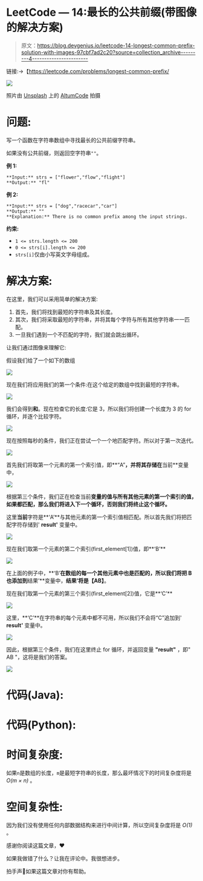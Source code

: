 # LeetCode — 14:最长的公共前缀(带图像的解决方案)

> 原文：<https://blog.devgenius.io/leetcode-14-longest-common-prefix-solution-with-images-97cbf7ad2c20?source=collection_archive---------4----------------------->

链接:→【https://leetcode.com/problems/longest-common-prefix/ 

![](img/03051a15d385a9b5a8c0e1f84c2810ec.png)

照片由 [Unsplash](https://unsplash.com?utm_source=medium&utm_medium=referral) 上的 [AltumCode](https://unsplash.com/@altumcode?utm_source=medium&utm_medium=referral) 拍摄

# **问题:**

写一个函数在字符串数组中寻找最长的公共前缀字符串。

如果没有公共前缀，则返回空字符串`""`。

**例 1:**

```
**Input:** strs = ["flower","flow","flight"]
**Output:** "fl"
```

**例 2:**

```
**Input:** strs = ["dog","racecar","car"]
**Output:** ""
**Explanation:** There is no common prefix among the input strings.
```

**约束:**

*   `1 <= strs.length <= 200`
*   `0 <= strs[i].length <= 200`
*   `strs[i]`仅由小写英文字母组成。

# **解决方案:**

在这里，我们可以采用简单的解决方案:

1.  首先，我们将找到最短的字符串及其长度。
2.  其次，我们将采取最短的字符串，并将其每个字符与所有其他字符串一一匹配。
3.  一旦我们遇到一个不匹配的字符，我们就会跳出循环。

让我们通过图像来理解它:

假设我们给了一个如下的数组

![](img/d2648269209670cac7b7cd6ecf468c61.png)

现在我们将应用我们的第一个条件:在这个给定的数组中找到最短的字符串。

![](img/623abde7c706e9ddc395e61c26a71682.png)

我们会得到**和**。现在检查它的长度:它是 3，所以我们将创建一个长度为 3 的 for 循环，并逐个比较字符。

![](img/18f7536e250b414ec5602b629c21818c.png)

现在按照每秒的条件，我们正在尝试一个一个地匹配字符。所以对于第一次迭代。

![](img/1552a4634fcc8f98339e2a297ae9856a.png)

首先我们将取第一个元素的第一个索引值，即**“A”**，并将其存储在**当前**变量中，

![](img/05d4ed1dc6f0f8106aac5007c3ff2589.png)

根据第三个条件，我们正在检查当前**变量的值与所有其他元素的第一个索引的值，如果都匹配，那么我们将进入下一个循环，否则我们将终止这个循环。**

这里**当前**字符是**‘A’**与其他元素的第一个索引值相匹配。所以首先我们将把匹配字符存储到' **result'** 变量中。

![](img/4363c36a7a6853bf9f833d91f9287763.png)

现在我们取第一个元素的第二个索引(first_element[1])值，即**‘B’**

![](img/65ba4b44f3ad5c499381b5fb1b438228.png)

在上面的例子中，**‘B’**在数组的每一个其他元素中也是匹配的，所以我们将把 **B** 也添加到**结果’**变量中，**结果’**将是**【AB】**。

现在我们取第一个元素的第三个索引(first_element[2])值，它是**‘C’**

![](img/46d551e3fdea2f8bc954433649e61acc.png)

这里，**‘C’**在字符串的每个元素中都不可用，所以我们不会将“C”追加到' **result'** 变量中。

![](img/766e40db9917f6e3633e77c400c66f07.png)

因此，根据第三个条件，我们在这里终止 for 循环，并返回变量 **"result"** ，即" AB "，这将是我们的答案。

![](img/233271ca0f6c9dd6d0cbc17cc85fcfd7.png)

# **代码(Java):**

# 代码(Python):

# 时间复杂度:

如果`n`是数组的长度，`m`是最短字符串的长度，那么最坏情况下的时间复杂度将是 *O(m × n)* 。

# 空间复杂性:

因为我们没有使用任何内部数据结构来进行中间计算，所以空间复杂度将是 *O(1)* 。

感谢你阅读这篇文章，❤

如果我做错了什么？让我在评论中。我很想进步。

拍手声👏如果这篇文章对你有帮助。